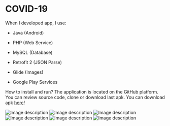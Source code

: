 # COVID-19

When I developed app, I use:

- Java (Android)

- PHP (Web Service)

- MySQL (Database)

- Retrofit 2 (JSON Parse)

- Glide (Images)

- Google Play Services

How to install and run?
The application is located on the GitHub platform. You can review source code, clone or download last apk. You can download apk [here](https://drive.google.com/open?id=1djQQrFzVd1tBwwsGvIdjsvLHlC3GBOpp)!

![Image description](https://alperenyukselaltug.com/1)
![Image description](https://alperenyukselaltug.com/2)
![Image description](https://alperenyukselaltug.com/3)
![Image description](https://alperenyukselaltug.com/4)
![Image description](https://alperenyukselaltug.com/5)
![Image description](https://alperenyukselaltug.com/6)
